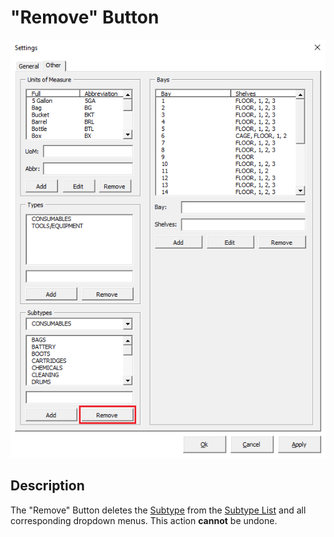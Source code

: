# "Remove" Button

![Alt text](/images/image92.png "Remove Button")

## Description

The "Remove" Button deletes the [Subtype](14_subtype.md) from the [Subtype List](89_subtype_list.md) and all corresponding dropdown menus. This action **cannot** be undone.